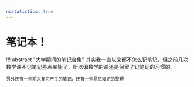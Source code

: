 ```yaml
---
nostatistics: true
---
```

#  笔记本！
!!! abstract "大学期间的笔记合集"
    其实我一直以来都不怎么记笔记，但之前几次数学课不记笔记差点暴毙了，所以偏数学的课还是保留了记笔记的习惯的。

    另外还有一些期末复习产生的笔记，还有一些易忘知识的整理